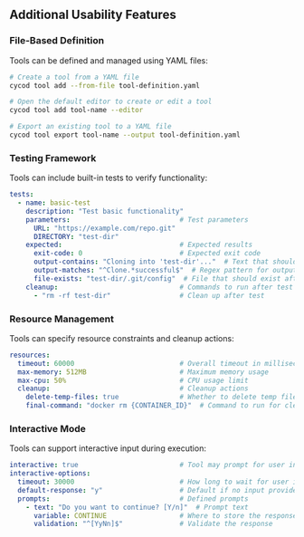 ## Additional Usability Features

### File-Based Definition

Tools can be defined and managed using YAML files:

```bash
# Create a tool from a YAML file
cycod tool add --from-file tool-definition.yaml

# Open the default editor to create or edit a tool
cycod tool add tool-name --editor

# Export an existing tool to a YAML file
cycod tool export tool-name --output tool-definition.yaml
```

### Testing Framework

Tools can include built-in tests to verify functionality:

```yaml
tests:
  - name: basic-test
    description: "Test basic functionality"
    parameters:                           # Test parameters
      URL: "https://example.com/repo.git"
      DIRECTORY: "test-dir"
    expected:                             # Expected results
      exit-code: 0                        # Expected exit code
      output-contains: "Cloning into 'test-dir'..."  # Text that should be in output
      output-matches: "^Clone.*successful$"  # Regex pattern for output
      file-exists: "test-dir/.git/config"  # File that should exist after running
    cleanup:                              # Commands to run after test
      - "rm -rf test-dir"                 # Clean up after test
```

### Resource Management

Tools can specify resource constraints and cleanup actions:

```yaml
resources:
  timeout: 60000                          # Overall timeout in milliseconds
  max-memory: 512MB                       # Maximum memory usage
  max-cpu: 50%                            # CPU usage limit
  cleanup:                                # Cleanup actions
    delete-temp-files: true               # Whether to delete temp files
    final-command: "docker rm {CONTAINER_ID}"  # Command to run for cleanup
```

### Interactive Mode

Tools can support interactive input during execution:

```yaml
interactive: true                         # Tool may prompt for user input
interactive-options:
  timeout: 30000                          # How long to wait for user input
  default-response: "y"                   # Default if no input provided
  prompts:                                # Defined prompts
    - text: "Do you want to continue? [Y/n]"  # Prompt text
      variable: CONTINUE                  # Where to store the response
      validation: "^[YyNn]$"              # Validate the response
```